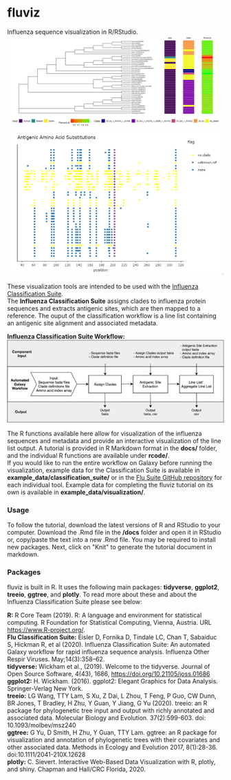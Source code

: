 # fluviz
Influenza sequence visualization in R/RStudio.  
![Image of metamap](https://github.com/mopratt/fluviz/blob/master/images/metamap_image.png)
![Image of snpplot](https://github.com/mopratt/fluviz/blob/master/images/snpplot_image.png)

These visualization tools are intended to be used with the [Influenza Classification Suite](https://github.com/Public-Health-Bioinformatics/flu_classification_suite).  
The **Influenza Classification Suite** assigns clades to influenza protein sequences and extracts antigenic sites, which are then mapped to a reference. The ouput of the classification workflow is a line list containing an antigenic site alignment and associated metadata.  
  
**Influenza Classification Suite Workflow:**  
![Image of Classification Suite Workflow](https://github.com/mopratt/fluviz/blob/master/images/class-suite-wrkflw.jpg)  

The R functions available here allow for visualization of the influenza sequences and metadata and provide an interactive visualization of the line list output. A tutorial is provided in R Markdown format in the **docs/** folder, and the individual R functions are available under **rcode/**.  
If you would like to run the entire workflow on Galaxy before running the visualization, example data for the Classification Suite is available in **example_data/classification_suite/** or in the [Flu Suite GitHub repository](https://github.com/Public-Health-Bioinformatics/flu_classification_suite/tree/master/tools) for each individual tool. Example data for completing the fluviz tutorial on its own is available in **example_data/visualization/**.  
  
### Usage  
To follow the tutorial, download the latest versions of R and RStudio to your computer. Download the .Rmd file in the **/docs** folder and open it in RStudio or, copy/paste the text into a new .Rmd file. You may be required to install new packages. Next, click on "Knit" to generate the tutorial document in markdown.  
  
### Packages  
fluviz is built in R. It uses the following main packages: **tidyverse**, **ggplot2**, **treeio**, **ggtree**, and **plotly**. To read more about these and about the Influenza Classification Suite please see below:  

**R:** R Core Team (2019). R: A language and environment for statistical computing. R Foundation for Statistical Computing, Vienna, Austria. URL https://www.R-project.org/.  
**Flu Classification Suite:** Eisler D, Fornika D, Tindale LC, Chan T, Sabaiduc S, Hickman R, et al (2020). Influenza Classification Suite: An automated Galaxy workflow for rapid influenza sequence analysis. Influenza Other Respir Viruses. May;14(3):358–62.  
**tidyverse:** Wickham et al., (2019). Welcome to the tidyverse. Journal of Open Source Software, 4(43), 1686, https://doi.org/10.21105/joss.01686  
**ggplot2:** H. Wickham. (2016). ggplot2: Elegant Graphics for Data Analysis. Springer-Verlag New York.  
**treeio:** LG Wang, TTY Lam, S Xu, Z Dai, L Zhou, T Feng, P Guo, CW Dunn, BR Jones, T Bradley, H Zhu, Y Guan, Y Jiang, G Yu (2020). treeio: an R package for phylogenetic tree input and output with richly annotated and associated data. Molecular Biology and Evolution. 37(2):599-603. doi: 10.1093/molbev/msz240  
**ggtree:** G Yu, D Smith, H Zhu, Y Guan, TTY Lam. ggtree: an R package for visualization and annotation of phylogenetic trees with their covariates and other associated data. Methods in Ecology and Evolution 2017, 8(1):28-36. doi:10.1111/2041-210X.12628  
**plotly:**  C. Sievert. Interactive Web-Based Data Visualization with R, plotly, and shiny. Chapman and Hall/CRC Florida, 2020.
